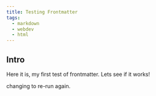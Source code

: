 ```yaml
---
title: Testing Frontmatter
tags:
  - markdown
  - webdev
  - html
---
```

## Intro
Here it is, my first test of frontmatter. Lets see if it works!

changing to re-run again.
